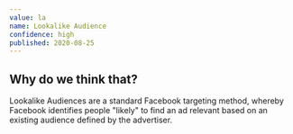 ```yaml
---
value: la
name: Lookalike Audience
confidence: high
published: 2020-08-25
---
```


## Why do we think that?

Lookalike Audiences are a standard Facebook targeting method, whereby Facebook identifies people "likely" to find an ad relevant based on an existing audience defined by the advertiser.
